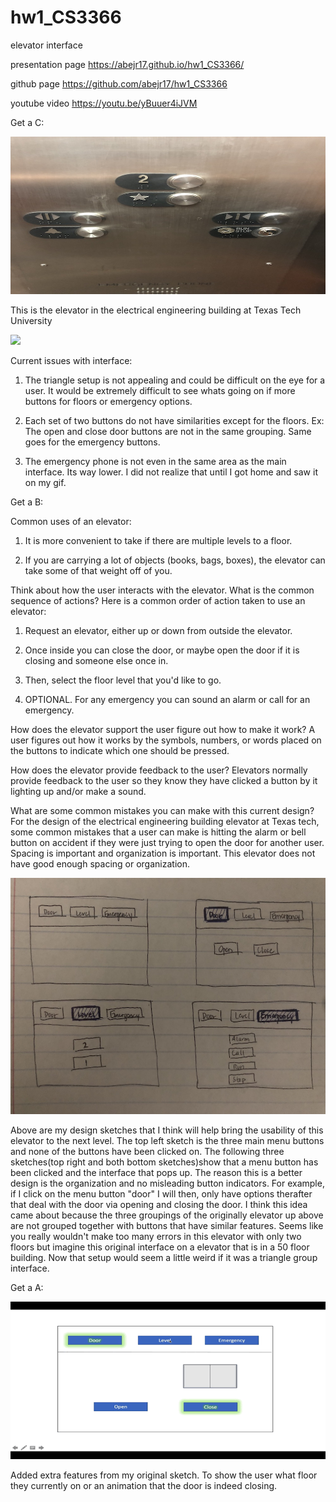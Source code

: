 # hw1_CS3366
elevator interface

presentation page
https://abejr17.github.io/hw1_CS3366/
 
github page
https://github.com/abejr17/hw1_CS3366

youtube video
https://youtu.be/yBuuer4iJVM
 

Get a C:

![](https://github.com/abejr17/hw1_CS3366/blob/master/elevatrTech.jpg)

This is the elevator in the electrical engineering building at Texas Tech University


![](elevatrTech1.GIF)


Current issues with interface:
1. The triangle setup is not appealing and could be difficult on the eye for a user. It would be extremely difficult to see whats going on if more buttons for floors or emergency options.

2. Each set of two buttons do not have similarities except for the floors. 
Ex: The open and close door buttons are not in the same grouping. Same goes for the emergency buttons.

3. The emergency phone is not even in the same area as the main interface. Its way lower. I did not realize that until I got home and saw it on my gif.

Get a B:

Common uses of an elevator: 
1. It is more convenient to take if there are multiple levels to a floor.

2. If you are carrying a lot of objects (books, bags, boxes), the elevator can take some of that weight off of you.


Think about how the user interacts with the elevator. What is the common sequence of actions?
Here is a common order of action taken to use an elevator:

1. Request an elevator, either up or down from outside the elevator.

2. Once inside you can close the door, or maybe open the door if it is closing and someone else once in.

3. Then, select the floor level that you'd like to go.

4. OPTIONAL. For any emergency you can sound an alarm or call for an emergency.


How does the elevator support the user figure out how to make it work?
A user figures out how it works by the symbols, numbers, or words placed on the buttons to indicate which one should be pressed.

How does the elevator provide feedback to the user?
Elevators normally provide feedback to the user so they know they have clicked a button by it lighting up and/or make a sound.

What are some common mistakes you can make with this current design?
For the design of the electrical engineering building elevator at Texas tech, some common mistakes that a user can make is hitting the alarm or bell button on accident if they were just trying to open the door for another user. Spacing is important and organization is important. This elevator does not have good enough spacing or organization.

![](elevatrSketch.jpg)

Above are my design sketches that I think will help bring the usability of this elevator to the next level.
The top left sketch is the three main menu buttons and none of the buttons have been clicked on. 
The following three sketches(top right and both bottom sketches)show that a menu button has been clicked and the interface that pops up.
The reason this is a better design is the organization and no misleading button indicators. For example, if I click on the menu button "door" I will then, only have options therafter that deal with the door via opening and closing the door.
I think this idea came about because the three groupings of the originally elevator up above are not grouped together with buttons that have similar features.
Seems like you really wouldn't make too many errors in this elevator with only two floors but imagine this original interface on a elevator that is in a 50 floor building. Now that setup would seem a little weird if it was a triangle group interface.

Get a A:

![](hw1.Esparza.GIF)

Added extra features from my original sketch. To show the user what floor they currently on or an animation that the door is indeed closing.

